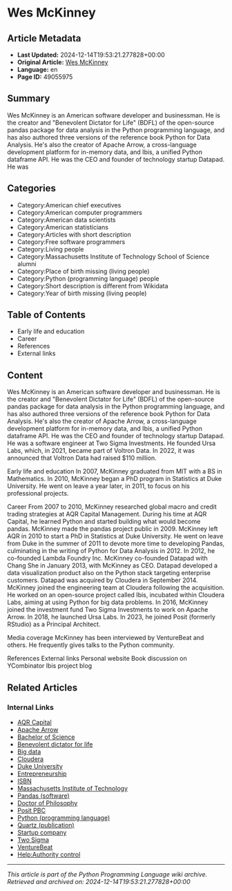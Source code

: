 # Wes McKinney

## Article Metadata

- **Last Updated:** 2024-12-14T19:53:21.277828+00:00
- **Original Article:** [Wes McKinney](https://en.wikipedia.org/wiki/Wes_McKinney)
- **Language:** en
- **Page ID:** 49055975

## Summary

Wes McKinney is an American software developer and businessman. He is the creator and "Benevolent Dictator for Life" (BDFL) of the open-source pandas package for data analysis in the Python programming language, and has also authored three versions of the reference book Python for Data Analysis. He's also the creator of Apache Arrow, a cross-language development platform for in-memory data, and Ibis, a unified Python dataframe API. He was the CEO and founder of technology startup Datapad. He was

## Categories

- Category:American chief executives
- Category:American computer programmers
- Category:American data scientists
- Category:American statisticians
- Category:Articles with short description
- Category:Free software programmers
- Category:Living people
- Category:Massachusetts Institute of Technology School of Science alumni
- Category:Place of birth missing (living people)
- Category:Python (programming language) people
- Category:Short description is different from Wikidata
- Category:Year of birth missing (living people)

## Table of Contents

- Early life and education
- Career
- References
- External links

## Content

Wes McKinney is an American software developer and businessman. He is the creator and "Benevolent Dictator for Life" (BDFL) of the open-source pandas package for data analysis in the Python programming language, and has also authored three versions of the reference book Python for Data Analysis. He's also the creator of Apache Arrow, a cross-language development platform for in-memory data, and Ibis, a unified Python dataframe API. He was the CEO and founder of technology startup Datapad. He was a software engineer at Two Sigma Investments. He founded Ursa Labs, which, in 2021, became part of Voltron Data. In 2022, it was announced that Voltron Data had raised $110 million.

Early life and education
In 2007, McKinney graduated from MIT with a BS in Mathematics.
In 2010, McKinney began a PhD program in Statistics at Duke University. He went on leave a year later, in 2011, to focus on his professional projects.

Career
From 2007 to 2010, McKinney researched global macro and credit trading strategies at AQR Capital Management. During his time at AQR Capital, he learned Python and started building what would become pandas.  McKinney made the pandas project public in 2009.
McKinney left AQR in 2010 to start a PhD in Statistics at Duke University.  He went on leave from Duke in the summer of 2011 to devote more time to developing Pandas, culminating in the writing of Python for Data Analysis in 2012.
In 2012, he co-founded Lambda Foundry Inc.
McKinney co-founded Datapad with Chang She in January 2013, with McKinney as CEO. Datapad developed a data visualization product also on the Python stack targeting enterprise customers. Datapad was acquired by Cloudera in September 2014. McKinney joined the engineering team at Cloudera following the acquisition. He worked on an open-source project called Ibis, incubated within Cloudera Labs, aiming at using Python for big data problems. In 2016, McKinney joined the investment fund Two Sigma Investments to work on Apache Arrow. In 2018, he launched Ursa Labs. In 2023, he joined Posit (formerly RStudio) as a Principal Architect.

Media coverage
McKinney has been interviewed by VentureBeat and others. He frequently gives talks to the Python community.

References
External links
Personal website
Book discussion on YCombinator
Ibis project blog

## Related Articles

### Internal Links

- [AQR Capital](https://en.wikipedia.org/wiki/AQR_Capital)
- [Apache Arrow](https://en.wikipedia.org/wiki/Apache_Arrow)
- [Bachelor of Science](https://en.wikipedia.org/wiki/Bachelor_of_Science)
- [Benevolent dictator for life](https://en.wikipedia.org/wiki/Benevolent_dictator_for_life)
- [Big data](https://en.wikipedia.org/wiki/Big_data)
- [Cloudera](https://en.wikipedia.org/wiki/Cloudera)
- [Duke University](https://en.wikipedia.org/wiki/Duke_University)
- [Entrepreneurship](https://en.wikipedia.org/wiki/Entrepreneurship)
- [ISBN](https://en.wikipedia.org/wiki/ISBN)
- [Massachusetts Institute of Technology](https://en.wikipedia.org/wiki/Massachusetts_Institute_of_Technology)
- [Pandas (software)](https://en.wikipedia.org/wiki/Pandas_(software))
- [Doctor of Philosophy](https://en.wikipedia.org/wiki/Doctor_of_Philosophy)
- [Posit PBC](https://en.wikipedia.org/wiki/Posit_PBC)
- [Python (programming language)](https://en.wikipedia.org/wiki/Python_(programming_language))
- [Quartz (publication)](https://en.wikipedia.org/wiki/Quartz_(publication))
- [Startup company](https://en.wikipedia.org/wiki/Startup_company)
- [Two Sigma](https://en.wikipedia.org/wiki/Two_Sigma)
- [VentureBeat](https://en.wikipedia.org/wiki/VentureBeat)
- [Help:Authority control](https://en.wikipedia.org/wiki/Help:Authority_control)

---
_This article is part of the Python Programming Language wiki archive._
_Retrieved and archived on: 2024-12-14T19:53:21.277828+00:00_